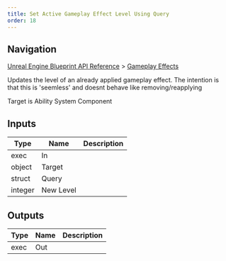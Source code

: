 ```yaml
---
title: Set Active Gameplay Effect Level Using Query
order: 18
---
```

## Navigation

[Unreal Engine Blueprint API Reference](https://dev.epicgames.com/documentation/en-us/unreal-engine/BlueprintAPI) > [Gameplay Effects](https://dev.epicgames.com/documentation/en-us/unreal-engine/BlueprintAPI/GameplayEffects)

Updates the level of an already applied gameplay effect. The intention is that this is 'seemless' and doesnt behave like removing/reapplying

Target is Ability System Component

## Inputs

| Type | Name | Description |
| --- | --- | --- |
| exec | In |  |
| object | Target |  |
| struct | Query |  |
| integer | New Level |  |

## Outputs

| Type | Name | Description |
| --- | --- | --- |
| exec | Out |  |
